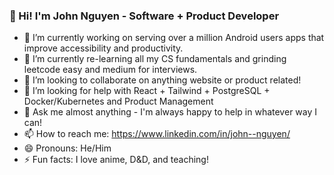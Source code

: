### 👋 Hi! I'm John Nguyen - Software + Product Developer

- 🔭 I’m currently working on serving over a million Android users apps that improve accessibility and productivity.
- 🌱 I’m currently re-learning all my CS fundamentals and grinding leetcode easy and medium for interviews.
- 👯 I’m looking to collaborate on anything website or product related!
- 🤔 I’m looking for help with React + Tailwind + PostgreSQL + Docker/Kubernetes and Product Management
- 💬 Ask me almost anything - I'm always happy to help in whatever way I can!
- 📫 How to reach me: https://www.linkedin.com/in/john--nguyen/
- 😄 Pronouns: He/Him
- ⚡ Fun facts: I love anime, D&D, and teaching!
